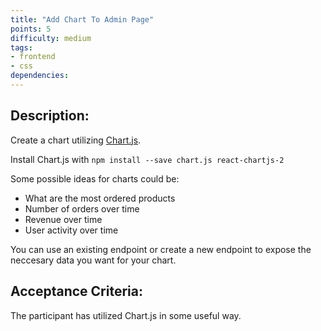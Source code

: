 ```yaml
---
title: "Add Chart To Admin Page"
points: 5
difficulty: medium
tags: 
- frontend
- css
dependencies:
---
```


## Description:

Create a chart utilizing [Chart.js](https://react-chartjs-2.js.org/).

Install Chart.js with `npm install --save chart.js react-chartjs-2`

Some possible ideas for charts could be:

- What are the most ordered products
- Number of orders over time
- Revenue over time
- User activity over time

You can use an existing endpoint or create a new endpoint to expose the neccesary data you want for your chart. 

## Acceptance Criteria:

The participant has utilized Chart.js in some useful way.

